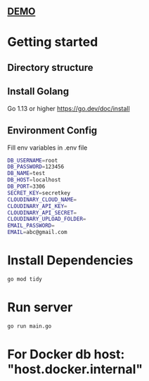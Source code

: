 ## <a href="https://music-a8of.onrender.com/swagger">DEMO</a>
# Getting started

## Directory structure

## Install Golang

Go 1.13 or higher
https://go.dev/doc/install

## Environment Config

Fill env variables in .env file

```bash
DB_USERNAME=root
DB_PASSWORD=123456
DB_NAME=test
DB_HOST=localhost
DB_PORT=3306
SECRET_KEY=secretkey
CLOUDINARY_CLOUD_NAME=
CLOUDINARY_API_KEY=
CLOUDINARY_API_SECRET=
CLOUDINARY_UPLOAD_FOLDER=
EMAIL_PASSWORD=
EMAIL=abc@gmail.com
```

# Install Dependencies

```bash
go mod tidy
```

# Run server

```bash
go run main.go
```

# For Docker db host: "host.docker.internal"
